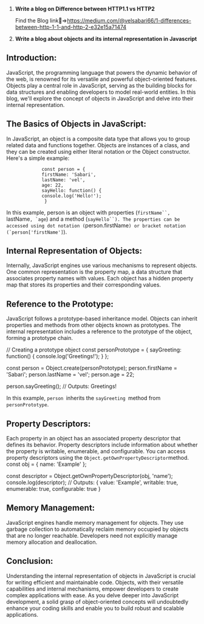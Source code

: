1. **Write a blog on Difference between HTTP1.1 vs HTTP2**

   Find the Blog link:link:=>https://medium.com/@velsabari66/1-differences-between-http-1-1-and-http-2-e32e15a71474


2. **Write a blog about objects and its internal representation in Javascript**
     
## Introduction:
JavaScript, the programming language that powers the dynamic behavior of the web, is renowned for its versatile and powerful object-oriented features. Objects play a central role in JavaScript, serving as the building blocks for data structures and enabling developers to model real-world entities. In this blog, we'll explore the concept of objects in JavaScript and delve into their internal representation.
    

## The Basics of Objects in JavaScript:
 In JavaScript, an object is a composite data type that allows you to group related data and functions together. Objects are instances of a class, and they can be created using either literal notation or the Object constructor. Here's a simple example:
                    
                 const person = {
                 firstName: 'Sabari',
                 lastName: 'vel',
                 age: 22,
                 sayHello: function() {
                 console.log('Hello!');
                  }

In this example, person is an object with properties (`firstName``, `lastName``, `age``) and a method (`sayHello``). The properties can be accessed using dot notation (`person.firstName``) or bracket notation (`person['firstName']``).

## Internal Representation of Objects:
Internally, JavaScript engines use various mechanisms to represent objects. One common representation is the property map, a data structure that associates property names with values. Each object has a hidden property map that stores its properties and their corresponding values.

## Reference to the Prototype:
JavaScript follows a prototype-based inheritance model. Objects can inherit properties and methods from other objects known as prototypes. The internal representation includes a reference to the prototype of the object, forming a prototype chain.

// Creating a prototype object
const personPrototype = {
  sayGreeting: function() {
    console.log('Greetings!');
  }
};


const person = Object.create(personPrototype);
person.firstName = 'Sabari';
person.lastName = 'vel';
person.age = 22;

person.sayGreeting(); // Outputs: Greetings!
 
 In this example, `person `inherits the `sayGreeting `method from `personPrototype`.
  
## Property Descriptors:
Each property in an object has an associated property descriptor that defines its behavior. Property descriptors include information about whether the property is writable, enumerable, and configurable. You can access property descriptors using the `Object.getOwnPropertyDescriptor`method.
const obj = { name: 'Example' };

const descriptor = Object.getOwnPropertyDescriptor(obj, 'name');
console.log(descriptor);
// Outputs: { value: 'Example', writable: true, enumerable: true, configurable: true }

## Memory Management:
JavaScript engines handle memory management for objects. They use garbage collection to automatically reclaim memory occupied by objects that are no longer reachable. Developers need not explicitly manage memory allocation and deallocation.

## Conclusion:
Understanding the internal representation of objects in JavaScript is crucial for writing efficient and maintainable code. Objects, with their versatile capabilities and internal mechanisms, empower developers to create complex applications with ease. As you delve deeper into JavaScript development, a solid grasp of object-oriented concepts will undoubtedly enhance your coding skills and enable you to build robust and scalable applications.
 

